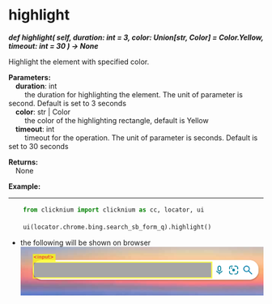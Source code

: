 # highlight
***def highlight(
        self,
        duration: int = 3,
        color: Union[str, Color] = Color.Yellow,
        timeout: int = 30
    ) -> None***  

Highlight the element with specified color.

**Parameters:**  
    &emsp;**duration**: int  
        &emsp;&emsp; the duration for highlighting the element. The unit of parameter is second. Default is set to 3 seconds  
    &emsp;**color**: str | Color  
        &emsp;&emsp; the color of the highlighting rectangle, default is Yellow     
    &emsp;**timeout**: int  
        &emsp;&emsp; timeout for the operation. The unit of parameter is seconds. Default is set to 30 seconds  

**Returns:**  
    &emsp;None

**Example:**
***
```python
    from clicknium import clicknium as cc, locator, ui
    
    ui(locator.chrome.bing.search_sb_form_q).highlight()
```

- the following will be shown on browser  
![highlight](../../../img/highlight.png)
